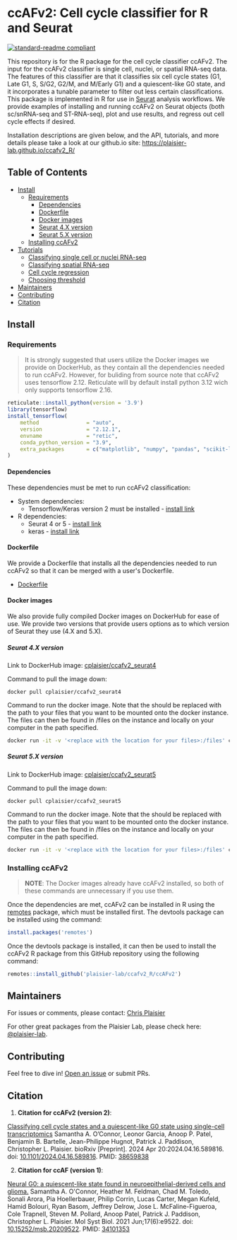 # ccAFv2: Cell cycle classifier for R and Seurat
[![standard-readme compliant](https://img.shields.io/badge/readme%20style-standard-brightgreen.svg?style=flat-square)](https://github.com/RichardLitt/standard-readme)

This repository is for the R package for the cell cycle classifier ccAFv2. The input for the ccAFv2 classifier is single cell, nuclei, or spatial RNA-seq data.  The features of this classifier are that it classifies six cell cycle states (G1, Late G1, S, S/G2, G2/M, and M/Early G1) and a quiescent-like G0 state, and it incorporates a tunable parameter to filter out less certain classifications. This package is implemented in R for use in [Seurat](https://satijalab.org/seurat/) analysis workflows. We provide examples of installing and running ccAFv2 on Seurat objects (both sc/snRNA-seq and ST-RNA-seq), plot and use results, and regress out cell cycle effects if desired.

Installation descriptions are given below, and the API, tutorials, and more details please take a look at our github.io site:  https://plaisier-lab.github.io/ccafv2_R/

## Table of Contents

- [Install](#install)
    - [Requirements](#requirements)
        - [Dependencies](#dependencies)
        - [Dockerfile](#dockerfile)
        - [Docker images](#docker-images)
        - [Seurat 4.X version](#seurat-4.X-version)
        - [Seurat 5.X version](#seurat-5.X-version)
    - [Installing ccAFv2](#installing-ccafv2)
- [Tutorials](https://plaisier-lab.github.io/ccafv2_R/)
    - [Classifying single cell or nuclei RNA-seq](https://plaisier-lab.github.io/ccafv2_R/src/single.html)
    - [Classifying spatial RNA-seq](https://plaisier-lab.github.io/ccafv2_R/src/spatial.html)
    - [Cell cycle regression](https://plaisier-lab.github.io/ccafv2_R/src/regress.html)
    - [Choosing threshold](https://plaisier-lab.github.io/ccafv2_R/src/Choosing_Threshold.html)
- [Maintainers](#maintainers)
- [Contributing](#contributing)
- [Citation](#citation)

## Install

### Requirements

> It is strongly suggested that users utilize the Docker images we provide on DockerHub, as they contain all the dependencies needed to run ccAFv2.
However, for buliding from source note that ccAFv2 uses tensorflow 2.12. Reticulate will by default install python 3.12 wich only supports tensorflow 2.16. 
```r
reticulate::install_python(version = '3.9')
library(tensorflow)
install_tensorflow(
    method               = "auto", 
    version              = "2.12.1", 
    envname              = "retic", 
    conda_python_version = "3.9", 
    extra_packages       = c("matplotlib", "numpy", "pandas", "scikit-learn")
)
```

#### Dependencies

These dependencies must be met to run ccAFv2 classification:

- System dependencies:
    - Tensorflow/Keras version 2 must be installed - [install link](https://www.tensorflow.org/install)
- R dependencies:
    - Seurat 4 or 5 - [install link](https://satijalab.org/seurat/articles/install_v5)
    - keras - [install link](https://cran.r-project.org/web/packages/keras/vignettes/)

#### Dockerfile

We provide a Dockerfile that installs all the dependencies needed to run ccAFv2 so that it can be merged with a user's Dockerfile.

- [Dockerfile](https://github.com/plaisier-lab/ccafv2_R/blob/main/Dockerfile)

#### Docker images

We also provide fully compiled Docker images on DockerHub for ease of use. We provide two versions that provide users options as to which version of Seurat they use (4.X and 5.X).

##### Seurat 4.X version

Link to DockerHub image:  [cplaisier/ccafv2_seurat4](https://hub.docker.com/r/cplaisier/ccafv2_seurat4)

Command to pull the image down:

```
docker pull cplaisier/ccafv2_seurat4
```

Command to run the docker image. Note that the <replace with the location to your files> should be replaced with the path to your files that you want to be mounted onto the docker instance. The files can then be found in /files on the instance and locally on your computer in the path specified.

```sh
docker run -it -v '<replace with the location for your files>:/files' cplaisier/ccafv2_seurat4
```

##### Seurat 5.X version

Link to DockerHub image:  [cplaisier/ccafv2_seurat5](https://hub.docker.com/r/cplaisier/ccafv2_seurat5)

Command to pull the image down:

```
docker pull cplaisier/ccafv2_seurat5
```
Command to run the docker image. Note that the <replace with the location to your files> should be replaced with the path to your files that you want to be mounted onto the docker instance. The files can then be found in /files on the instance and locally on your computer in the path specified.

```sh
docker run -it -v '<replace with the location for your files>:/files' cplaisier/ccafv2_seurat5
```

### Installing ccAFv2

> **NOTE**: The Docker images already have ccAFv2 installed, so both of these commands are unnecessary if you use them.

Once the dependencies are met, ccAFv2 can be installed in R using the [remotes](https://cran.r-project.org/web/packages/remotes/index.html) package, which must be installed first. The devtools package can be installed using the command:

```r
install.packages('remotes')
```

Once the devtools package is installed, it can then be used to install the ccAFv2 R package from this GitHub repository using the following command:

```r
remotes::install_github('plaisier-lab/ccafv2_R/ccAFv2')
```

## Maintainers

For issues or comments, please contact:  [Chris Plaisier](mailto:plaisier@asu.edu)

For other great packages from the Plaisier Lab, please check here: [@plaisier-lab](https://github.com/plaisier-lab).

## Contributing

Feel free to dive in! [Open an issue](https://github.com/plaisier-lab/ccAFv2_R/issues/new) or submit PRs.

## Citation

1. **Citation for ccAFv2 (version 2)**:

[Classifying cell cycle states and a quiescent-like G0 state using single-cell transcriptomics](https://doi.org/10.1101/2024.04.16.589816) Samantha A. O’Connor, Leonor Garcia, Anoop P. Patel, Benjamin B. Bartelle, Jean-Philippe Hugnot, Patrick J. Paddison, Christopher L. Plaisier. bioRxiv [Preprint]. 2024 Apr 20:2024.04.16.589816. doi: [10.1101/2024.04.16.589816](https://doi.org/10.1101/2024.04.16.589816). PMID: [38659838](https://pubmed.ncbi.nlm.nih.gov/38659838/) 

2. **Citation for ccAF (version 1)**:

[Neural G0: a quiescent-like state found in neuroepithelial-derived cells and glioma.](https://www.embopress.org/doi/full/10.15252/msb.20209522) Samantha A. O'Connor, Heather M. Feldman, Chad M. Toledo, Sonali Arora, Pia Hoellerbauer, Philip Corrin, Lucas Carter, Megan Kufeld, Hamid Bolouri, Ryan Basom, Jeffrey Delrow, Jose L. McFaline-Figueroa, Cole Trapnell, Steven M. Pollard, Anoop Patel, Patrick J. Paddison, Christopher L. Plaisier.  Mol Syst Biol. 2021 Jun;17(6):e9522. doi: [10.15252/msb.20209522](https://doi.org/10.15252/msb.20209522). PMID: [34101353](https://pubmed.ncbi.nlm.nih.gov/34101353/)

